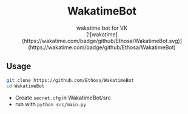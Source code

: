 <h1 align="center">WakatimeBot</h1>
<div align="center">
    wakatime bot for VK
</div>
<div align="center">
    [![wakatime](https://wakatime.com/badge/github/Ethosa/WakatimeBot.svg)](https://wakatime.com/badge/github/Ethosa/WakatimeBot)
</div>

## Usage
```bash
git clone https://github.com/Ethosa/WakatimeBot
cd WakatimeBot
```

- Create `secret.cfg` in WakatimeBot/src
- run with ```python src/main.py```
